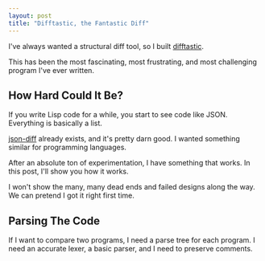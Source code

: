 ```yaml
--- 
layout: post
title: "Difftastic, the Fantastic Diff"
---
```


I've always wanted a structural diff tool, so I built
[difftastic](https://github.com/wilfred/difftastic).

This has been the most fascinating, most frustrating, and most
challenging program I've ever written.

## How Hard Could It Be?

If you write Lisp code for a while, you start to see code like
JSON. Everything is basically a list.

[json-diff](https://github.com/andreyvit/json-diff) already exists,
and it's pretty darn good. I wanted something similar for programming
languages.

After an absolute ton of experimentation, I have something that
works. In this post, I'll show you how it works.

I won't show the many, many dead ends and failed designs along the
way. We can pretend I got it right first time.

## Parsing The Code

If I want to compare two programs, I need a parse tree for each
program. I need an accurate lexer, a basic parser, and I need to
preserve comments.


